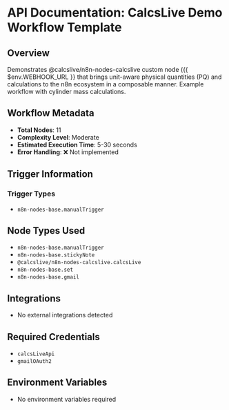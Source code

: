 # API Documentation: CalcsLive Demo Workflow Template

## Overview
Demonstrates @calcslive/n8n-nodes-calcslive custom node ({{ $env.WEBHOOK_URL }} that brings unit-aware physical quantities (PQ) and calculations to the n8n ecosystem in a composable manner. Example workflow with cylinder mass calculations.

## Workflow Metadata
- **Total Nodes**: 11
- **Complexity Level**: Moderate
- **Estimated Execution Time**: 5-30 seconds
- **Error Handling**: ❌ Not implemented

## Trigger Information
### Trigger Types
- `n8n-nodes-base.manualTrigger`

## Node Types Used
- `n8n-nodes-base.manualTrigger`
- `n8n-nodes-base.stickyNote`
- `@calcslive/n8n-nodes-calcslive.calcsLive`
- `n8n-nodes-base.set`
- `n8n-nodes-base.gmail`

## Integrations
- No external integrations detected

## Required Credentials
- `calcsLiveApi`
- `gmailOAuth2`

## Environment Variables
- No environment variables required
